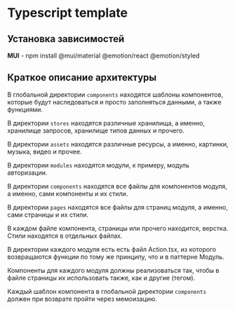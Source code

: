 # Typescript template
## Установка зависимостей
<b>MUI</b> - npm install @mui/material @emotion/react @emotion/styled
## Краткое описание архитектуры
В глобальной директории ```components``` находятся шаблоны компонентов, которые будут наследоваться и просто заполняться данными, а также функциями.

В директории ```stores``` находятся различные хранилища, а именно, хранилище запросов, хранилище типов данных и прочего.

В директории ```assets``` находятся различные ресурсы, а именно, картинки, музыка, видео и прочее.

В директории ```modules``` находятся модули, к примеру, модуль авторизации.

В директории ```components``` находятся все файлы для компонентов модуля, а именно, сами компоненты и их стили.

В директории ```pages``` находятся все файлы для страниц модуля, а именно, сами страницы и их стили.

В каждом файле компонента, страницы или прочего находится, верстка. Стили находятся в отдельных файлах.

В директории каждого модуля есть есть файл Action.tsx, из которого возвращаются функции по тому же принципу, что и в паттерне Модуль.

Компоненты для каждого модуля должны реализоваться так, чтобы в файле страницы их использовать также, как и другие (тегом).

Каждый шаблон компонента в глобальной директории ```components``` должен при возврате пройти через мемоизацию.
